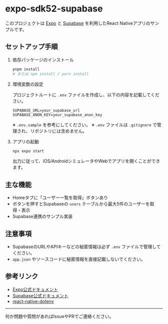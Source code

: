 # expo-sdk52-supabase

このプロジェクトは [Expo](https://expo.dev) と [Supabase](https://supabase.com/) を利用したReact Nativeアプリのサンプルです。

## セットアップ手順

1. 依存パッケージのインストール

   ```bash
   pnpm install
   # または npm install / yarn install
   ```

2. 環境変数の設定

   プロジェクトルートに `.env` ファイルを作成し、以下の内容を記載してください。

   ```env
   SUPABASE_URL=your_supabase_url
   SUPABASE_ANON_KEY=your_supabase_anon_key
   ```

   ※ `.env.sample` を参考にしてください。
   ※ `.env` ファイルは `.gitignore` で管理され、リポジトリには含めません。

3. アプリの起動

   ```bash
   npx expo start
   ```

   出力に従って、iOS/AndroidシミュレータやWebでアプリを開くことができます。

## 主な機能

- Homeタブに「ユーザー一覧を取得」ボタンあり
- ボタンを押すとSupabaseの `users` テーブルから最大5件のユーザーを取得・表示
- Supabase連携のサンプル実装

## 注意事項

- SupabaseのURLやAPIキーなどの秘匿情報は必ず `.env` ファイルで管理してください。
- `app.json` やソースコードに秘匿情報を直接記載しないでください。

## 参考リンク
- [Expo公式ドキュメント](https://docs.expo.dev/)
- [Supabase公式ドキュメント](https://supabase.com/docs)
- [react-native-dotenv](https://github.com/goatandsheep/react-native-dotenv)

---

何か問題や質問があればIssueやPRでご連絡ください。
